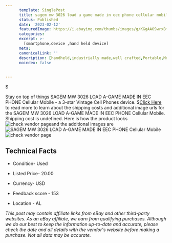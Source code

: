 ```yaml
---
      template: SinglePost
      title: sagem mw 3026 load a game made in eec phone cellular mobile
      status: Published
      date: '2023-02-12'
      featuredImage: https://i.ebayimg.com/thumbs/images/g/KGgAAOSwrxBfc1Ni/s-l225.jpg
      categories: 
      excerpt: >-
        [smartphone,device ,hand held device]
      meta:
      canonicalLink: ''
      description: [handheld,industrially made,well crafted,Portable,Mobile,Compact,Convenient,Lightweight,Maneuverable,Man-portable,Miniature,Carriable,Hand-held,Light,Holdable,Transportable,Mobile device,Pocket-sized,On-the-go,Wireless,Cordless,Compact size,Convenient size, smartphone,device ,hand held device]
      noindex: false
      
        
---
```

$

Stay on top of things SAGEM MW 3026 LOAD A-GAME MADE IN EEC    PHONE  Cellular Mobile - a 3-star Vintage Cell Phones device.
$[Click Here](https://www.ebay.com/itm/193723875122?hash=item2d1ad7bf32%3Ag%3AKGgAAOSwrxBfc1Ni&mkevt=1&mkcid=1&mkrid=711-53200-19255-0&campid=%253CePNCampaignId%253E&customid=%253CreferenceId%253E&toolid=10049) to read more to learn about the shipping costs and additional image urls for the SAGEM MW 3026 LOAD A-GAME MADE IN EEC    PHONE  Cellular Mobile. Shipping cost is undefined. Here is how the product looks ![check vendor page](https://i.ebayimg.com/thumbs/images/g/KGgAAOSwrxBfc1Ni/s-l225.jpg)and the additional images are![SAGEM MW 3026 LOAD A-GAME MADE IN EEC    PHONE  Cellular Mobile](https://i.ebayimg.com/images/g/KGgAAOSwrxBfc1Ni/s-l1600.jpg)![check vendor page](https://origin-galleryplus.ebayimg.com/ws/web/193723875122_2_0_1/225x225.jpg,https://origin-galleryplus.ebayimg.com/ws/web/193723875122_3_0_1/225x225.jpg,https://origin-galleryplus.ebayimg.com/ws/web/193723875122_4_0_1/225x225.jpg,https://origin-galleryplus.ebayimg.com/ws/web/193723875122_5_0_1/225x225.jpg,https://origin-galleryplus.ebayimg.com/ws/web/193723875122_6_0_1/225x225.jpg)



 ## Technical Facts 



     
      

 - Condition- Used 


      

 - Listed Price- 20.00 


      

 - Currency- USD 


      

 - Feedback score - 153 


      

 - Location - AL 


      
      

 *_This post may contain affiliate links from eBay and other third-party websites. As an eBay affiliate, we earn from qualifying purchases. Although we do our best to keep the information up-to-date and accurate, please check the date and all details with the vendor's website before making a purchase. Not all data may be accurate._*






